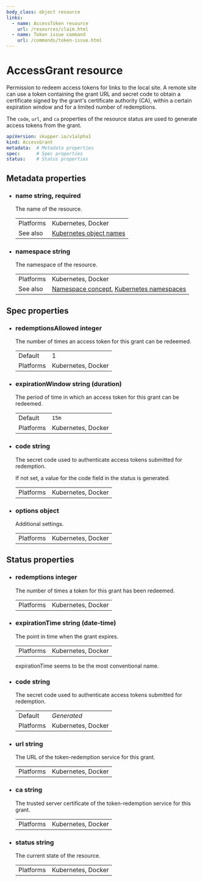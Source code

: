 ```yaml
---
body_class: object resource
links:
  - name: AccessToken resource
    url: /resources/claim.html
  - name: Token issue command
    url: /commands/token-issue.html
---
```


# AccessGrant resource

<section>

Permission to redeem access tokens for links to the local
site.  A remote site can use a token containing the grant
URL and secret code to obtain a certificate signed by the
grant's certificate authority (CA), within a certain
expiration window and for a limited number of redemptions.

The `code`, `url`, and `ca` properties of the resource
status are used to generate access tokens from the grant.

~~~ yaml
apiVersion: skupper.io/v1alpha1
kind: AccessGrant
metadata:  # Metadata properties
spec:      # Spec properties
status:    # Status properties
~~~

</section>

<section>

## Metadata properties

- <h3 id="name">name <span class="attribute-info">string, required</span></h3>

  The name of the resource.

  | | |
  |-|-|
  | Platforms | Kubernetes, Docker |
  | See also | [Kubernetes object names](https://kubernetes.io/docs/concepts/overview/working-with-objects/names/) |
  

- <h3 id="namespace">namespace <span class="attribute-info">string</span></h3>

  The namespace of the resource.

  | | |
  |-|-|
  | Platforms | Kubernetes, Docker |
  | See also | [Namespace concept]({{site_prefix}}/concepts/namespace.html), [Kubernetes namespaces](https://kubernetes.io/docs/concepts/overview/working-with-objects/namespaces/) |
  

</section>

<section>

## Spec properties

- <h3 id="redemptionsallowed">redemptionsAllowed <span class="attribute-info">integer</span></h3>

  The number of times an access token for this grant can
  be redeemed.

  | | |
  |-|-|
  | Default | 1 |
  | Platforms | Kubernetes, Docker |
  

- <h3 id="expirationwindow">expirationWindow <span class="attribute-info">string (duration)</span></h3>

  The period of time in which an access token for this
  grant can be redeemed.

  | | |
  |-|-|
  | Default | `15m` |
  | Platforms | Kubernetes, Docker |
  

- <h3 id="code">code <span class="attribute-info">string</span></h3>

  The secret code used to authenticate access tokens
  submitted for redemption.
  
  If not set, a value for the code field in the status is
  generated.

  | | |
  |-|-|
  | Platforms | Kubernetes, Docker |
  

- <h3 id="options">options <span class="attribute-info">object</span></h3>

  Additional settings.

  | | |
  |-|-|
  | Platforms | Kubernetes, Docker |
  

</section>

<section>

## Status properties

- <h3 id="redemptions">redemptions <span class="attribute-info">integer</span></h3>

  The number of times a token for this grant has been
  redeemed.

  | | |
  |-|-|
  | Platforms | Kubernetes, Docker |
  

- <h3 id="expirationtime">expirationTime <span class="attribute-info">string (date-time)</span></h3>

  The point in time when the grant expires.

  | | |
  |-|-|
  | Platforms | Kubernetes, Docker |
  

  <section class="notes">

  expirationTime seems to be the most conventional name.

  </section>

- <h3 id="code">code <span class="attribute-info">string</span></h3>

  The secret code used to authenticate access tokens
  submitted for redemption.

  | | |
  |-|-|
  | Default | _Generated_ |
  | Platforms | Kubernetes, Docker |
  

- <h3 id="url">url <span class="attribute-info">string</span></h3>

  The URL of the token-redemption service for this grant.

  | | |
  |-|-|
  | Platforms | Kubernetes, Docker |
  

- <h3 id="ca">ca <span class="attribute-info">string</span></h3>

  The trusted server certificate of the token-redemption
  service for this grant.

  | | |
  |-|-|
  | Platforms | Kubernetes, Docker |
  

- <h3 id="status">status <span class="attribute-info">string</span></h3>

  The current state of the resource.

  | | |
  |-|-|
  | Platforms | Kubernetes, Docker |
  

</section>
